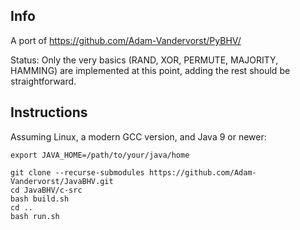 ## Info

A port of https://github.com/Adam-Vandervorst/PyBHV/

Status: Only the very basics (RAND, XOR, PERMUTE, MAJORITY, HAMMING) are implemented at this point, adding the rest should be straightforward.

## Instructions
Assuming Linux, a modern GCC version, and Java 9 or newer:

```
export JAVA_HOME=/path/to/your/java/home 

git clone --recurse-submodules https://github.com/Adam-Vandervorst/JavaBHV.git
cd JavaBHV/c-src
bash build.sh
cd ..
bash run.sh
```
